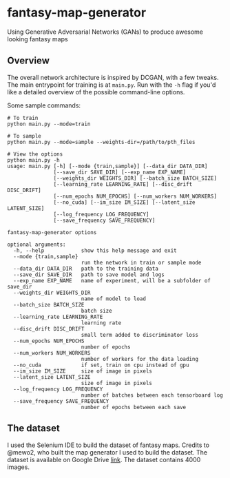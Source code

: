 # fantasy-map-generator
Using Generative Adversarial Networks (GANs) to produce awesome looking fantasy maps

## Overview
The overall network architecture is inspired by DCGAN, with a few tweaks. The main entrypoint for training is at `main.py`. Run with the `-h` flag if you'd like a detailed overview of the possible command-line options.

Some sample commands:
```
# To train
python main.py --mode=train

# To sample
python main.py --mode=sample --weights-dir=/path/to/pth_files

# View the options
python main.py -h
usage: main.py [-h] [--mode {train,sample}] [--data_dir DATA_DIR]
               [--save_dir SAVE_DIR] [--exp_name EXP_NAME]
               [--weights_dir WEIGHTS_DIR] [--batch_size BATCH_SIZE]
               [--learning_rate LEARNING_RATE] [--disc_drift DISC_DRIFT]
               [--num_epochs NUM_EPOCHS] [--num_workers NUM_WORKERS]
               [--no_cuda] [--im_size IM_SIZE] [--latent_size LATENT_SIZE]
               [--log_frequency LOG_FREQUENCY]
               [--save_frequency SAVE_FREQUENCY]

fantasy-map-generator options

optional arguments:
  -h, --help            show this help message and exit
  --mode {train,sample}
                        run the network in train or sample mode
  --data_dir DATA_DIR   path to the training data
  --save_dir SAVE_DIR   path to save model and logs
  --exp_name EXP_NAME   name of experiment, will be a subfolder of save_dir
  --weights_dir WEIGHTS_DIR
                        name of model to load
  --batch_size BATCH_SIZE
                        batch size
  --learning_rate LEARNING_RATE
                        learning rate
  --disc_drift DISC_DRIFT
                        small term added to discriminator loss
  --num_epochs NUM_EPOCHS
                        number of epochs
  --num_workers NUM_WORKERS
                        number of workers for the data loading
  --no_cuda             if set, train on cpu instead of gpu
  --im_size IM_SIZE     size of image in pixels
  --latent_size LATENT_SIZE
                        size of image in pixels
  --log_frequency LOG_FREQUENCY
                        number of batches between each tensorboard log
  --save_frequency SAVE_FREQUENCY
                        number of epochs between each save
```


## The dataset
I used the Selenium IDE to build the dataset of fantasy maps. Credits to @mewo2, who built the map generator I used to build the dataset. The dataset is available on Google Drive [link](https://drive.google.com/file/d/176W29rLNqD4a6xEs5UicnChoq49ufgM5/view?usp=sharing). The dataset contains 4000 images.